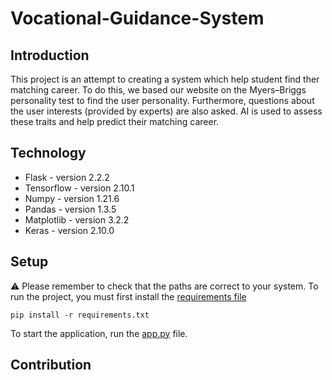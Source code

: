 # Vocational-Guidance-System

## Introduction
This project is an attempt to creating a system which help student find ther matching career. To do this, we based our website on the Myers–Briggs personality test to find the user personality. Furthermore, questions about the user interests (provided by experts) are also asked. AI is used to assess these traits and help predict their matching career.

## Technology
* Flask - version 2.2.2
* Tensorflow - version 2.10.1
* Numpy - version 1.21.6
* Pandas - version 1.3.5
* Matplotlib - version 3.2.2
* Keras - version 2.10.0


## Setup
&#9888; Please remember to check that the paths are correct to your system.
To run the project, you must first install the [requirements file](requirements.txt)
```
pip install -r requirements.txt
```


To start the application, run the [app.py](app.py) file. 
## Contribution
